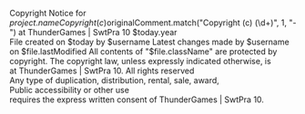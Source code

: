 Copyright Notice for $project.name                                            
Copyright (c)$originalComment.match("Copyright \(c\) (\d+)", 1, "-") at ThunderGames | SwtPra 10 $today.year                              
File created on $today by $username
Latest changes made by $username on $file.lastModified
All contents of "$file.className" are protected by copyright.
The copyright law, unless expressly indicated otherwise, is  
at ThunderGames | SwtPra 10. All rights reserved                         
Any type of duplication, distribution, rental, sale, award,  
Public accessibility or other use                            
requires the express written consent of ThunderGames | SwtPra 10.